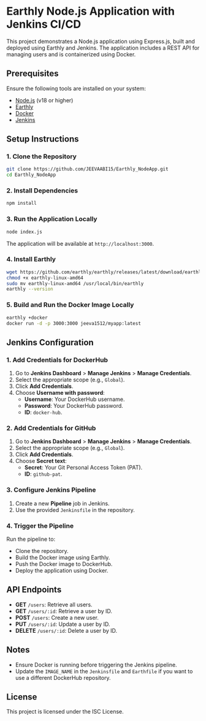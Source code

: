# Earthly Node.js Application with Jenkins CI/CD

This project demonstrates a Node.js application using Express.js, built and deployed using Earthly and Jenkins. The application includes a REST API for managing users and is containerized using Docker.

## Prerequisites

Ensure the following tools are installed on your system:
- [Node.js](https://nodejs.org/) (v18 or higher)
- [Earthly](https://earthly.dev/)
- [Docker](https://www.docker.com/)
- [Jenkins](https://www.jenkins.io/)

## Setup Instructions

### 1. Clone the Repository
```bash
git clone https://github.com/JEEVAABI15/Earthly_NodeApp.git
cd Earthly_NodeApp
```

### 2. Install Dependencies
```bash
npm install
```

### 3. Run the Application Locally
```bash
node index.js
```
The application will be available at `http://localhost:3000`.

### 4. Install Earthly
```bash
wget https://github.com/earthly/earthly/releases/latest/download/earthly-linux-amd64
chmod +x earthly-linux-amd64
sudo mv earthly-linux-amd64 /usr/local/bin/earthly
earthly --version
```

### 5. Build and Run the Docker Image Locally
```bash
earthly +docker
docker run -d -p 3000:3000 jeeva1512/myapp:latest
```

## Jenkins Configuration

### 1. Add Credentials for DockerHub
1. Go to **Jenkins Dashboard** > **Manage Jenkins** > **Manage Credentials**.
2. Select the appropriate scope (e.g., `Global`).
3. Click **Add Credentials**.
4. Choose **Username with password**:
   - **Username**: Your DockerHub username.
   - **Password**: Your DockerHub password.
   - **ID**: `docker-hub`.

### 2. Add Credentials for GitHub
1. Go to **Jenkins Dashboard** > **Manage Jenkins** > **Manage Credentials**.
2. Select the appropriate scope (e.g., `Global`).
3. Click **Add Credentials**.
4. Choose **Secret text**:
   - **Secret**: Your Git Personal Access Token (PAT).
   - **ID**: `github-pat`.

### 3. Configure Jenkins Pipeline
1. Create a new **Pipeline** job in Jenkins.
2. Use the provided `Jenkinsfile` in the repository.

### 4. Trigger the Pipeline
Run the pipeline to:
- Clone the repository.
- Build the Docker image using Earthly.
- Push the Docker image to DockerHub.
- Deploy the application using Docker.

## API Endpoints

- **GET** `/users`: Retrieve all users.
- **GET** `/users/:id`: Retrieve a user by ID.
- **POST** `/users`: Create a new user.
- **PUT** `/users/:id`: Update a user by ID.
- **DELETE** `/users/:id`: Delete a user by ID.

## Notes

- Ensure Docker is running before triggering the Jenkins pipeline.
- Update the `IMAGE_NAME` in the `Jenkinsfile` and `Earthfile` if you want to use a different DockerHub repository.

## License

This project is licensed under the ISC License.
